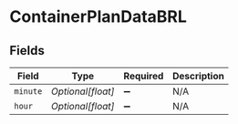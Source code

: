 # ContainerPlanDataBRL


## Fields

| Field              | Type               | Required           | Description        |
| ------------------ | ------------------ | ------------------ | ------------------ |
| `minute`           | *Optional[float]*  | :heavy_minus_sign: | N/A                |
| `hour`             | *Optional[float]*  | :heavy_minus_sign: | N/A                |